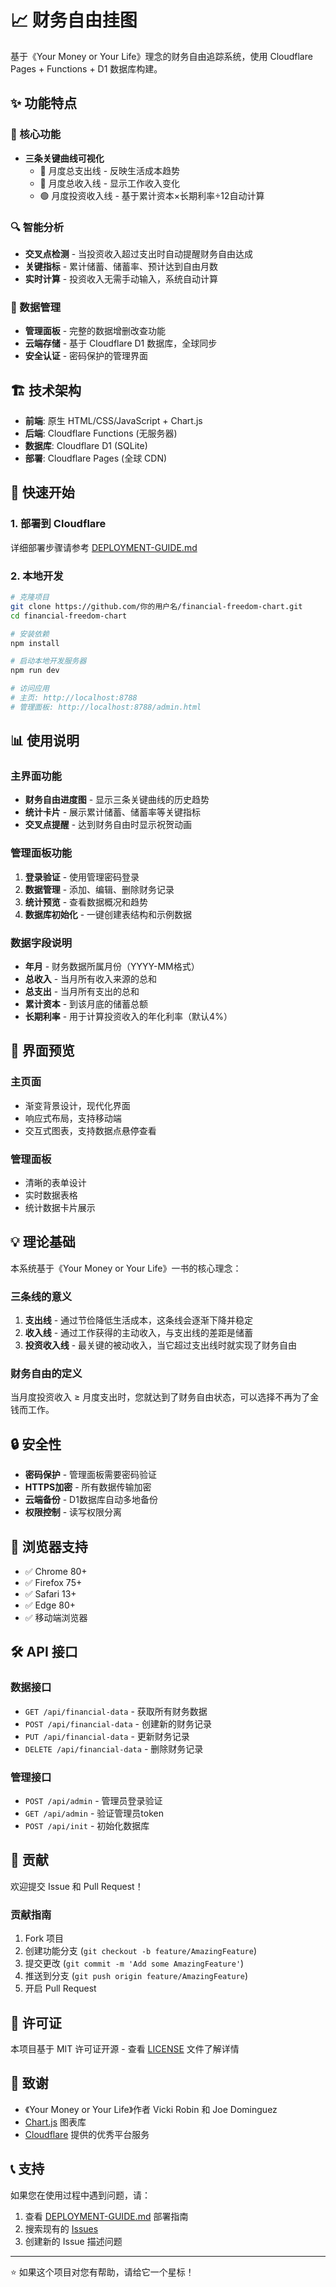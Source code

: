 # 📈 财务自由挂图

基于《Your Money or Your Life》理念的财务自由追踪系统，使用 Cloudflare Pages + Functions + D1 数据库构建。

## ✨ 功能特点

### 🎯 核心功能
- **三条关键曲线可视化**
  - 🔴 月度总支出线 - 反映生活成本趋势
  - 🔵 月度总收入线 - 显示工作收入变化  
  - 🟢 月度投资收入线 - 基于累计资本×长期利率÷12自动计算

### 🔍 智能分析
- **交叉点检测** - 当投资收入超过支出时自动提醒财务自由达成
- **关键指标** - 累计储蓄、储蓄率、预计达到自由月数
- **实时计算** - 投资收入无需手动输入，系统自动计算

### 💼 数据管理
- **管理面板** - 完整的数据增删改查功能
- **云端存储** - 基于 Cloudflare D1 数据库，全球同步
- **安全认证** - 密码保护的管理界面

## 🏗️ 技术架构

- **前端**: 原生 HTML/CSS/JavaScript + Chart.js
- **后端**: Cloudflare Functions (无服务器)
- **数据库**: Cloudflare D1 (SQLite)
- **部署**: Cloudflare Pages (全球 CDN)

## 🚀 快速开始

### 1. 部署到 Cloudflare
详细部署步骤请参考 [DEPLOYMENT-GUIDE.md](./DEPLOYMENT-GUIDE.md)

### 2. 本地开发
```bash
# 克隆项目
git clone https://github.com/你的用户名/financial-freedom-chart.git
cd financial-freedom-chart

# 安装依赖
npm install

# 启动本地开发服务器
npm run dev

# 访问应用
# 主页: http://localhost:8788
# 管理面板: http://localhost:8788/admin.html
```

## 📊 使用说明

### 主界面功能
- **财务自由进度图** - 显示三条关键曲线的历史趋势
- **统计卡片** - 展示累计储蓄、储蓄率等关键指标
- **交叉点提醒** - 达到财务自由时显示祝贺动画

### 管理面板功能
1. **登录验证** - 使用管理密码登录
2. **数据管理** - 添加、编辑、删除财务记录
3. **统计预览** - 查看数据概况和趋势
4. **数据库初始化** - 一键创建表结构和示例数据

### 数据字段说明
- **年月** - 财务数据所属月份（YYYY-MM格式）
- **总收入** - 当月所有收入来源的总和
- **总支出** - 当月所有支出的总和
- **累计资本** - 到该月底的储蓄总额
- **长期利率** - 用于计算投资收入的年化利率（默认4%）

## 🎨 界面预览

### 主页面
- 渐变背景设计，现代化界面
- 响应式布局，支持移动端
- 交互式图表，支持数据点悬停查看

### 管理面板
- 清晰的表单设计
- 实时数据表格
- 统计数据卡片展示

## 💡 理论基础

本系统基于《Your Money or Your Life》一书的核心理念：

### 三条线的意义
1. **支出线** - 通过节俭降低生活成本，这条线会逐渐下降并稳定
2. **收入线** - 通过工作获得的主动收入，与支出线的差距是储蓄
3. **投资收入线** - 最关键的被动收入，当它超过支出线时就实现了财务自由

### 财务自由的定义
当月度投资收入 ≥ 月度支出时，您就达到了财务自由状态，可以选择不再为了金钱而工作。

## 🔒 安全性

- **密码保护** - 管理面板需要密码验证
- **HTTPS加密** - 所有数据传输加密
- **云端备份** - D1数据库自动多地备份
- **权限控制** - 读写权限分离

## 📱 浏览器支持

- ✅ Chrome 80+
- ✅ Firefox 75+
- ✅ Safari 13+
- ✅ Edge 80+
- ✅ 移动端浏览器

## 🛠️ API 接口

### 数据接口
- `GET /api/financial-data` - 获取所有财务数据
- `POST /api/financial-data` - 创建新的财务记录
- `PUT /api/financial-data` - 更新财务记录
- `DELETE /api/financial-data` - 删除财务记录

### 管理接口
- `POST /api/admin` - 管理员登录验证
- `GET /api/admin` - 验证管理员token
- `POST /api/init` - 初始化数据库

## 🤝 贡献

欢迎提交 Issue 和 Pull Request！

### 贡献指南
1. Fork 项目
2. 创建功能分支 (`git checkout -b feature/AmazingFeature`)
3. 提交更改 (`git commit -m 'Add some AmazingFeature'`)
4. 推送到分支 (`git push origin feature/AmazingFeature`)
5. 开启 Pull Request

## 📄 许可证

本项目基于 MIT 许可证开源 - 查看 [LICENSE](LICENSE) 文件了解详情

## 🙏 致谢

- 《Your Money or Your Life》作者 Vicki Robin 和 Joe Dominguez
- [Chart.js](https://www.chartjs.org/) 图表库
- [Cloudflare](https://cloudflare.com/) 提供的优秀平台服务

## 📞 支持

如果您在使用过程中遇到问题，请：

1. 查看 [DEPLOYMENT-GUIDE.md](./DEPLOYMENT-GUIDE.md) 部署指南
2. 搜索现有的 [Issues](https://github.com/你的用户名/financial-freedom-chart/issues)
3. 创建新的 Issue 描述问题

---

⭐ 如果这个项目对您有帮助，请给它一个星标！
